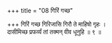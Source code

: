 +++
title = "08 गिरिं गच्छ"

+++
गिरिं गच्छ गिरिजासि गिरौ ते माहिषो गृहः ।  
दासीमिच्छ प्रफर्व्यं तां तक्मन् वीव धूनुहि ॥ ९ ॥